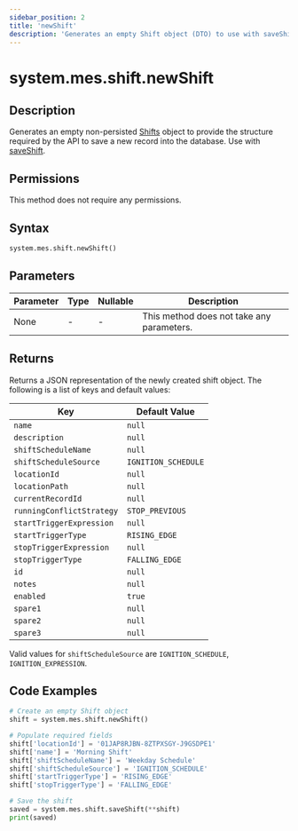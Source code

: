 ```yaml
---
sidebar_position: 2
title: 'newShift'
description: 'Generates an empty Shift object (DTO) to use with saveShift.'
---
```


# system.mes.shift.newShift

## Description

Generates an empty non-persisted [Shifts](../../data-model/shift-model/shift) object to
provide the structure required by the API to save a new record into the database. Use with [saveShift](./save-shift).

## Permissions

This method does not require any permissions.

## Syntax

```python
system.mes.shift.newShift()
```

## Parameters

| Parameter | Type | Nullable | Description                               |
| --------- | ---- | -------- | ----------------------------------------- |
| None      | -    | -        | This method does not take any parameters. |

## Returns

Returns a JSON representation of the newly created shift object. The following is a list of keys and default
values:

| Key                       | Default Value       |
| ------------------------- | ------------------- |
| `name`                    | `null`              |
| `description`             | `null`              |
| `shiftScheduleName`       | `null`              |
| `shiftScheduleSource`     | `IGNITION_SCHEDULE` |
| `locationId`              | `null`              |
| `locationPath`            | `null`              |
| `currentRecordId`         | `null`              |
| `runningConflictStrategy` | `STOP_PREVIOUS`     |
| `startTriggerExpression`  | `null`              |
| `startTriggerType`        | `RISING_EDGE`       |
| `stopTriggerExpression`   | `null`              |
| `stopTriggerType`         | `FALLING_EDGE`      |
| `id`                      | `null`              |
| `notes`                   | `null`              |
| `enabled`                 | `true`              |
| `spare1`                  | `null`              |
| `spare2`                  | `null`              |
| `spare3`                  | `null`              |

Valid values for `shiftScheduleSource` are `IGNITION_SCHEDULE`, `IGNITION_EXPRESSION`.

## Code Examples

```python
# Create an empty Shift object
shift = system.mes.shift.newShift()

# Populate required fields
shift['locationId'] = '01JAP8RJBN-8ZTPXSGY-J9GSDPE1'
shift['name'] = 'Morning Shift'
shift['shiftScheduleName'] = 'Weekday Schedule'
shift['shiftScheduleSource'] = 'IGNITION_SCHEDULE'
shift['startTriggerType'] = 'RISING_EDGE'
shift['stopTriggerType'] = 'FALLING_EDGE'

# Save the shift
saved = system.mes.shift.saveShift(**shift)
print(saved)
```

